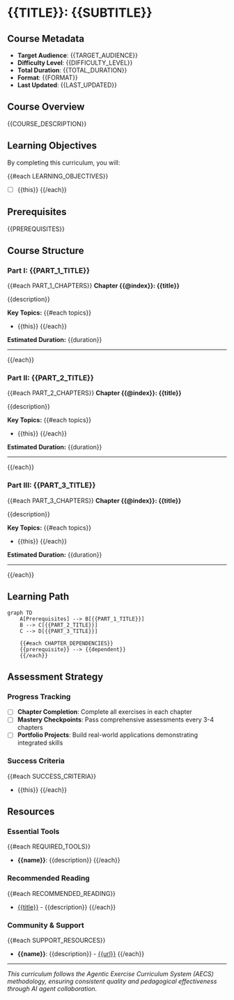 # {{TITLE}}: {{SUBTITLE}}

## Course Metadata

- **Target Audience**: {{TARGET_AUDIENCE}}
- **Difficulty Level**: {{DIFFICULTY_LEVEL}}
- **Total Duration**: {{TOTAL_DURATION}}
- **Format**: {{FORMAT}}
- **Last Updated**: {{LAST_UPDATED}}

## Course Overview

{{COURSE_DESCRIPTION}}

## Learning Objectives

By completing this curriculum, you will:

{{#each LEARNING_OBJECTIVES}}
- [ ] {{this}}
{{/each}}

## Prerequisites

{{PREREQUISITES}}

## Course Structure

### Part I: {{PART_1_TITLE}}

{{#each PART_1_CHAPTERS}}
**Chapter {{@index}}: {{title}}**

{{description}}

**Key Topics:**
{{#each topics}}
- {{this}}
{{/each}}

**Estimated Duration:** {{duration}}

---
{{/each}}

### Part II: {{PART_2_TITLE}}

{{#each PART_2_CHAPTERS}}
**Chapter {{@index}}: {{title}}**

{{description}}

**Key Topics:**
{{#each topics}}
- {{this}}
{{/each}}

**Estimated Duration:** {{duration}}

---
{{/each}}

### Part III: {{PART_3_TITLE}}

{{#each PART_3_CHAPTERS}}
**Chapter {{@index}}: {{title}}**

{{description}}

**Key Topics:**
{{#each topics}}
- {{this}}
{{/each}}

**Estimated Duration:** {{duration}}

---
{{/each}}

## Learning Path

```mermaid
graph TD
    A[Prerequisites] --> B[{{PART_1_TITLE}}]
    B --> C[{{PART_2_TITLE}}]
    C --> D[{{PART_3_TITLE}}]
    
    {{#each CHAPTER_DEPENDENCIES}}
    {{prerequisite}} --> {{dependent}}
    {{/each}}
```

## Assessment Strategy

### Progress Tracking
- [ ] **Chapter Completion**: Complete all exercises in each chapter
- [ ] **Mastery Checkpoints**: Pass comprehensive assessments every 3-4 chapters
- [ ] **Portfolio Projects**: Build real-world applications demonstrating integrated skills

### Success Criteria
{{#each SUCCESS_CRITERIA}}
- {{this}}
{{/each}}

## Resources

### Essential Tools
{{#each REQUIRED_TOOLS}}
- **{{name}}**: {{description}}
{{/each}}

### Recommended Reading
{{#each RECOMMENDED_READING}}
- [{{title}}]({{url}}) - {{description}}
{{/each}}

### Community & Support
{{#each SUPPORT_RESOURCES}}
- **{{name}}**: {{description}} - [{{url}}]({{url}})
{{/each}}

---

*This curriculum follows the Agentic Exercise Curriculum System (AECS) methodology, ensuring consistent quality and pedagogical effectiveness through AI agent collaboration.*
